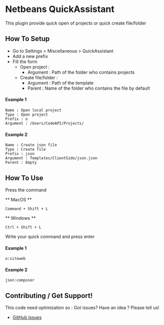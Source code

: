 Netbeans QuickAssistant
===================

This plugin provide quick open of projects or quick create file/folder


How To Setup
-------------------

- Go to Settings > Miscellaneous > QuickAssistant
- Add a new prefix
- Fill the form
	- Open project :
		- Argument : Path of the folder who contains projects
	- Create file/folder :
		- Argument : Path of the template
		- Parent : Name of the folder who contains the file by default

#### Example 1

	Name : Open local project
	Type : Open project
	Prefix : o
	Argument : /Users/CodeAPI/Projects/

#### Example 2

	Name : Create json file
	Type : Create file
	Prefix : json
	Argument : Templates/ClientSide/json.json
	Parent : Empty


How To Use
-------------------

Press the command

** MacOS **

	Command + Shift + L

** Windows **

	Ctrl + Shift + L

Write your quick command and press enter

#### Example 1

	o:siteweb

#### Example 2

	json:composer


Contributing / Get Support!
-------------------
This code need optimization so : Got issues? Have an idea ? Please tell us!
* [GitHub Issues](https://github.com/cakephp/cakephp/issues)
